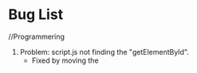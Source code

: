 # Bug List

//Programmering
1. Problem: script.js not finding the "getElementById".
   - Fixed by moving the <script src...> from the top to the bottom of <body> in gamepage.html.
2. if-statements to hide buttons with undefined value not working.
   - Fixed by moving statements inside of a function.
3. Code "textbox.innerText = content.skrift;" not working
   - Fixed by adding the array position: "textbox.innerText = content[0].skrift;"
4. nextPage() always registering ob1.

//Webbutveckling
1. Nav buttons in gamepage.html aren't the right size.
2. class=board in gamepage.html isn't centered on the page despite using "margin:auto".
